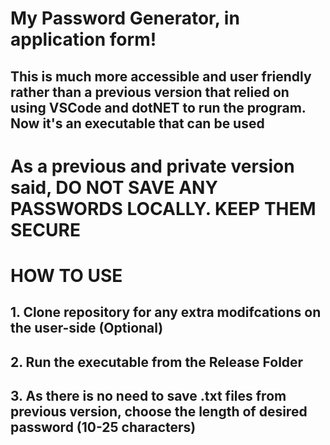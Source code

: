 # My Password Generator, in application form!

## This is much more accessible and user friendly rather than a previous version that relied on using VSCode and dotNET to run the program. Now it's an executable that can be used


# As a previous and private version said, DO NOT SAVE ANY PASSWORDS LOCALLY. KEEP THEM SECURE


# HOW TO USE

## 1. Clone repository for any extra modifcations on the user-side (Optional)

## 2. Run the executable from the Release Folder

## 3. As there is no need to save .txt files from previous version, choose the length of desired password (10-25 characters)
